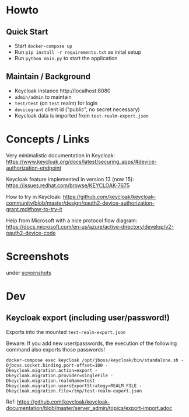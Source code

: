 # Howto
## Quick Start
- Start `docker-compose up`
- Run `pip install -r requirements.txt` as inital setup
- Run `python main.py` to start the application

## Maintain / Background
- Keycloak instance http://localhost:8080
- `admin/admin` to maintain
- `test/test` (on `test` realm) for login
- `devicegrant` client id ("public", no secret necessary)
- Keycloak data is imported from `test-realm-export.json`


# Concepts / Links
Very minimalistic documentation in Keycloak:
https://www.keycloak.org/docs/latest/securing_apps/#device-authorization-endpoint

Keycloak feature implemented in version 13 (now 15):
https://issues.redhat.com/browse/KEYCLOAK-7675

How to try in Keycloak:
https://github.com/keycloak/keycloak-community/blob/master/design/oauth2-device-authorization-grant.md#how-to-try-it

Help from Microsoft with a nice protocol flow diagram:
https://docs.microsoft.com/en-us/azure/active-directory/develop/v2-oauth2-device-code

# Screenshots
under [screenshots](./screenshots/)

# Dev
## Keycloak export (including user/password!)
Exports into the mounted `test-realm-export.json`

Beware: If you add new user/passwords, the execution of the following command also exports those passwords!
```
docker-compose exec keycloak /opt/jboss/keycloak/bin/standalone.sh -Djboss.socket.binding.port-offset=100 -Dkeycloak.migration.action=export -Dkeycloak.migration.provider=singleFile -Dkeycloak.migration.realmName=test -Dkeycloak.migration.usersExportStrategy=REALM_FILE -Dkeycloak.migration.file=/tmp/test-realm-export.json
```
Ref: https://github.com/keycloak/keycloak-documentation/blob/master/server_admin/topics/export-import.adoc
